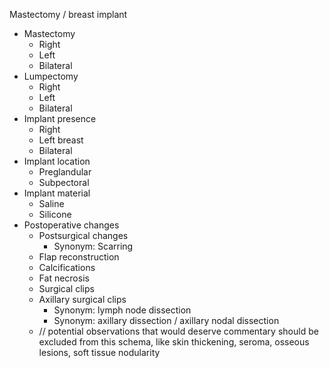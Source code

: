 Mastectomy / breast implant

- Mastectomy
  - Right
  - Left
  - Bilateral
- Lumpectomy
  - Right
  - Left
  - Bilateral
- Implant presence
  - Right
  - Left breast
  - Bilateral
- Implant location
  - Preglandular
  - Subpectoral
- Implant material
  - Saline
  - Silicone
- Postoperative changes
  - Postsurgical changes
    - Synonym: Scarring
  - Flap reconstruction
  - Calcifications
  - Fat necrosis
  - Surgical clips
  - Axillary surgical clips
    - Synonym: lymph node dissection
    - Synonym: axillary dissection / axillary nodal dissection
  - // potential observations that would deserve commentary should be excluded from this schema, like skin thickening, seroma, osseous lesions, soft tissue nodularity

